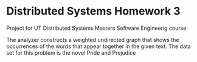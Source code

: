 # Distributed Systems Homework 3
Project for UT Distributed Systems Masters Software Engineerig course

The analyzer constructs a weighted undirected graph that shows the occurrences of the words that appear together in the given text.
The data set for this problem is the novel Pride and Prejudice
